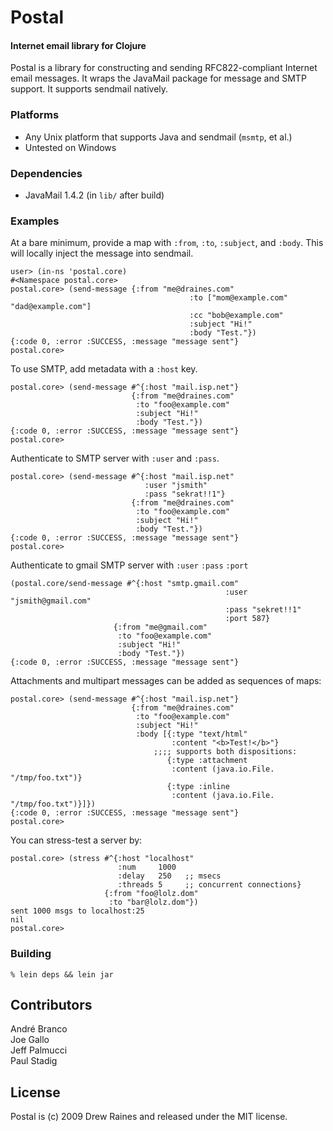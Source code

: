 Postal
=======

#### Internet email library for Clojure

Postal is a library for constructing and sending RFC822-compliant
Internet email messages.  It wraps the JavaMail package for message
and SMTP support.  It supports sendmail natively.

### Platforms

* Any Unix platform that supports Java and sendmail (`msmtp`, et al.)
* Untested on Windows

### Dependencies

* JavaMail 1.4.2 (in `lib/` after build)

### Examples

At a bare minimum, provide a map with `:from`, `:to`, `:subject`, and `:body`.
This will locally inject the message into sendmail.

    user> (in-ns 'postal.core)
    #<Namespace postal.core>
    postal.core> (send-message {:from "me@draines.com"
                                            :to ["mom@example.com" "dad@example.com"]
                                            :cc "bob@example.com"
                                            :subject "Hi!"
                                            :body "Test."})
    {:code 0, :error :SUCCESS, :message "message sent"}
    postal.core> 

To use SMTP, add metadata with a `:host` key.

    postal.core> (send-message #^{:host "mail.isp.net"}
                               {:from "me@draines.com"
                                :to "foo@example.com"
                                :subject "Hi!"
                                :body "Test."})
    {:code 0, :error :SUCCESS, :message "message sent"}
    postal.core> 

Authenticate to SMTP server with `:user` and `:pass`.

    postal.core> (send-message #^{:host "mail.isp.net"
                                  :user "jsmith"
                                  :pass "sekrat!!1"}
                               {:from "me@draines.com"
                                :to "foo@example.com"
                                :subject "Hi!"
                                :body "Test."})
    {:code 0, :error :SUCCESS, :message "message sent"}
    postal.core> 

Authenticate to gmail SMTP server with `:user` `:pass` `:port`

    (postal.core/send-message #^{:host "smtp.gmail.com"
                                                    :user "jsmith@gmail.com"
                                                    :pass "sekret!!1"
                                                    :port 587}
                           {:from "me@gmail.com"
                            :to "foo@example.com"
                            :subject "Hi!"
                            :body "Test."})
    {:code 0, :error :SUCCESS, :message "message sent"}

Attachments and multipart messages can be added as sequences of maps:

    postal.core> (send-message #^{:host "mail.isp.net"}
                               {:from "me@draines.com"
                                :to "foo@example.com"
                                :subject "Hi!"
                                :body [{:type "text/html"
                                        :content "<b>Test!</b>"}
                                    ;;;; supports both dispositions:
                                       {:type :attachment
                                        :content (java.io.File. "/tmp/foo.txt")}
                                       {:type :inline
                                        :content (java.io.File. "/tmp/foo.txt")}]})
    {:code 0, :error :SUCCESS, :message "message sent"}
    postal.core>

You can stress-test a server by:

    postal.core> (stress #^{:host "localhost"
                            :num     1000
                            :delay   250   ;; msecs
                            :threads 5     ;; concurrent connections}
                         {:from "foo@lolz.dom"
                          :to "bar@lolz.dom"})
    sent 1000 msgs to localhost:25
    nil
    postal.core>


### Building

    % lein deps && lein jar


## Contributors

André Branco    
Joe Gallo    
Jeff Palmucci    
Paul Stadig    

## License

Postal is (c) 2009 Drew Raines and released under the MIT license.
